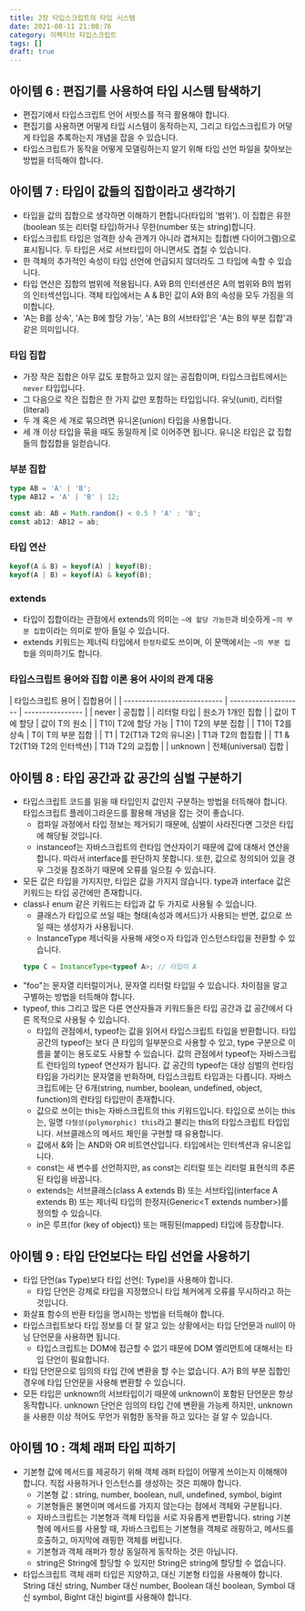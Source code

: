 ```yaml
---
title: 2장 타입스크립트의 타입 시스템
date: 2021-08-11 21:08:76
category: 이펙티브 타입스크립트
tags: []
draft: true
---
```


## 아이템 6 : 편집기를 사용하여 타입 시스템 탐색하기

- 편집기에서 타입스크립트 언어 서빗스를 적극 활용해야 합니다.
- 편집기를 사용하면 어떻게 타입 시스템이 동작하는지, 그리고 타입스크립트가 어덯게 타입을 추록하는지 개념을 잡을 수 있습니다.
- 타입스크립트가 동작을 어떻게 모델링하는지 알기 위해 타입 선언 파일을 찾아보는 방법을 터득해야 합니다.

## 아이템 7 : 타입이 값들의 집합이라고 생각하기

- 타입을 값의 집합으로 생각하면 이해하기 편합니다(타입의 '범위'). 이 집합은 유한(boolean 또는 리터럴 타입)하거나 무한(number 또는 string)합니다.
- 타입스크립트 타입은 엄격한 상속 관계가 아니라 겹쳐지는 집합(벤 다이어그램)으로 표시됩니다. 두 타입은 서로 서브타입이 아니면서도 겹칠 수 있습니다.
- 한 객체의 추가적인 속성이 타입 선언에 언급되지 않더라도 그 타입에 속할 수 있습니다.
- 타입 연산은 집합의 범위에 적용됩니다. A와 B의 인터센션은 A의 범위와 B의 범위의 인터섹션입니다. 객체 타입에서는 A & B인 값이 A와 B의 속성을 모두 가짐을 의미합니다.
- 'A는 B를 상속', 'A는 B에 할당 가능', 'A는 B의 서브타입'은 'A는 B의 부분 집합'과 같은 의미입니다.

### 타입 집합

- 가장 작은 집합은 아무 값도 포함하고 있지 않는 공집합이며, 타입스크립트에서는 `never` 타입입니다.
- 그 다음으로 작은 집합은 한 가지 값만 포함하는 타입입니다. 유닛(unit), 리터럴(literal)
- 두 개 혹은 세 개로 묶으려면 유니온(union) 타입을 사용합니다.
- 세 개 이상 타입을 묶을 때도 동일하게 |로 이어주면 됩니다. 유니온 타입은 값 집합들의 합집합을 일컫습니다.

### 부분 집합

```ts
type AB = 'A' | 'B';
type AB12 = 'A' | 'B' | 12;

const ab: AB = Math.random() < 0.5 ? 'A' : 'B';
const ab12: AB12 = ab;
```

### 타입 연산

```ts
keyof(A & B) = keyof(A) | keyof(B);
keyof(A | B) = keyof(A) & keyof(B);
```

### extends

- 타입이 집합이라는 관점에서 extends의 의미는 `~에 할당 가능한`과 비슷하게 `~의 부분 집합`이라는 의미로 받아 들일 수 있습니다.
- extends 키워드는 제너릭 타입에서 `한정자`로도 쓰이며, 이 문맥에서는 `~의 부분 집합`을 의미하기도 합니다.

### 타입스크립트 용어와 집합 이론 용어 사이의 관계 대응

| 타입스크립트 용어           | 집합용어             |
| --------------------------- | -------------------- | ---------------- |
| never                       | 공집합               |
| 리터럴 타입                 | 원소가 1개인 집합    |
| 값이 T에 할당               | 값이 T의 원소        |
| T1이 T2에 할당 가능         | T1이 T2의 부분 집합  |
| T1이 T2를 상속              | T이 T의 부분 집합    |
| T1                          | T2(T1과 T2의 유니온) | T1과 T2의 합집합 |
| T1 & T2(T1와 T2의 인터섹션) | T1과 T2의 교집합     |
| unknown                     | 전체(universal) 집합 |

## 아이템 8 : 타입 공간과 값 공간의 심벌 구분하기

- 타입스크립트 코드를 읽을 때 타입인지 값인지 구분하는 방법을 터득해야 합니다. 타입스크립트 플레이그라운드를 활용해 개념을 잡는 것이 좋습니다.
  - 컴파일 과정에서 타입 정보는 제거되기 때문에, 심벌이 사라진다면 그것은 타입에 해당될 것입니다.
  - instanceof는 자바스크립트의 런타임 연산자이기 때문에 값에 대해서 연산을 합니다. 따라서 interface를 판단하지 못합니다. 또한, 값으로 정의되어 있을 경우 그것을 참조하기 때문에 오류를 일으킬 수 있습니다.
- 모든 값은 타입을 가지지만, 타입은 값을 가지지 않습니다. type과 interface 값은 키워드는 타입 공간에만 존재합니다.
- class나 enum 같은 키워드는 타입과 값 두 가지로 사용될 수 있습니다.
  - 클래스가 타입으로 쓰일 때는 형태(속성과 메서드)가 사용되는 반면, 값으로 쓰일 때는 생성자가 사용됩니다.
  - InstanceType 제너릭을 사용해 새엇ㅇ자 타입과 인스턴스타입을 전환할 수 있습니다.
  ```ts
  type C = InstanceType<typeof A>; // 타입이 A
  ```
- "foo"는 문자열 리터럴이거나, 문자열 리터럴 타입일 수 있습니다. 차이점을 알고 구별하는 방법을 터득해야 합니다.
- typeof, this 그리고 많은 다른 연산자들과 키워드들은 타입 공간과 값 공간에서 다른 목적으로 사용될 수 있습니다.
  - 타입의 관점에서, typeof는 값을 읽어서 타입스크립트 타입을 반환합니다. 타입 공간의 typeof는 보다 큰 타입의 일부분으로 사용할 수 있고, type 구분으로 이름을 붙이는 용도로도 사용할 수 있습니다. 값의 관점에서 typeof는 자바스크립트 런타임의 typeof 연산자가 됩니다. 값 공간의 typeof는 대상 심벌의 런타임 타입을 가리키는 문자열을 반화하며, 타입스크립트 타입과는 다릅니다. 자바스크립트에는 단 6개(string, number, boolean, undefined, object, function)의 런타임 타입만이 존재합니다.
  - 값으로 쓰이는 this는 자바스크립트의 this 키워드입니다. 타입으로 쓰이는 this는, 일명 `다형성(polymorphic) this`라고 불리는 this의 타입스크립트 타입입니다. 서브클래스의 메서드 체인을 구현할 때 유용합니다.
  - 값에서 &와 |는 AND와 OR 비트연산입니다. 타입에서는 인터섹션과 유니온입니다.
  - const는 새 변수를 선언하지만, as const는 리터럴 또는 리터럴 표현식의 추론된 타입을 바꿉니다.
  - extends는 서브클래스(class A extends B) 또는 서브타입(interface A extends B) 또는 제너릭 타입의 한정자(Generic\<T extends number>)를 정의할 수 있습니다.
  - in은 루프(for (key of object)) 또는 매핑된(mapped) 타입에 등장합니다.

## 아이템 9 : 타입 단언보다는 타입 선언을 사용하기

- 타입 단언(as Type)보다 타입 선언(: Type)을 사용해야 합니다.
  - 타입 단언은 강제로 타입을 지정했으니 타입 체커에게 오류를 무시하라고 하는 것입니다.
- 화살표 함수의 반환 타입을 명시하는 방법을 터득해야 합니다.
- 타입스크립트보다 타입 정보를 더 잘 알고 있는 상황에서는 타입 단언문과 null이 아님 단언문을 사용하면 됩니다.
  - 타입스크립트는 DOM에 접근할 수 없기 때문에 DOM 엘리먼트에 대해서는 타입 단언이 필요합니다.
- 타입 단언문으로 임의의 타입 간에 변환을 할 수는 없습니다. A가 B의 부분 집합인 경우에 타입 단언문을 사용해 변환할 수 있습니다.
- 모든 타입은 unknown의 서브타입이기 때문에 unknown이 포함된 단언문은 항상 동작합니다. unknown 단언은 임의의 타입 간에 변환을 가능케 하지만, unknown을 사용한 이상 적어도 무언가 위험한 동작을 하고 있다는 걸 알 수 있습니다.

## 아이템 10 : 객체 래퍼 타입 피하기

- 기본형 값에 메서드를 제공하기 위해 객체 래퍼 타입이 어떻게 쓰이는지 이해해야 합니다. 직접 사용하거나 인스턴스를 생성하는 것은 피해야 합니다.
  - 기본형 값 : string, number, boolean, null, undefined, symbol, bigint
  - 기본형들은 불면이며 메서드를 가지지 않는다는 점에서 객체와 구분됩니다.
  - 자바스크립트는 기본형과 객체 타입을 서로 자유롭게 변환합니다. string 기본형에 메서드를 사용할 때, 자바스크립트는 기본형을 객체로 래핑하고, 메서드를 호출하고, 마지막에 래핑한 객체를 버립니다.
  - 기본형과 객체 래퍼가 항상 동일하게 동작하는 것은 아닙니다.
  - string은 String에 할당할 수 있지만 String은 string에 할당할 수 없습니다.
- 타입스크립트 객체 래퍼 타입은 지양하고, 대신 기본형 타입을 사용해야 합니다. String 대신 string, Number 대신 number, Boolean 대신 boolean, Symbol 대신 symbol, BigInt 대신 bigint를 사용해야 합니다.
